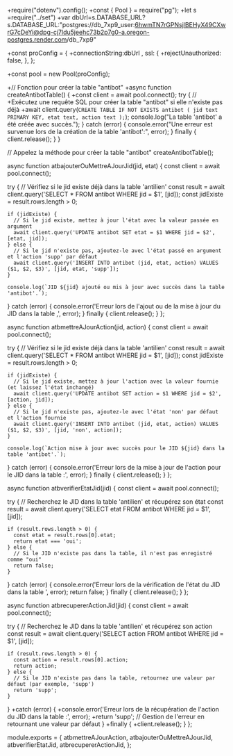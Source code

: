  +require("dotenv").config();
 +const { Pool } = require("pg");
+let s =require("../set")
+var dbUrl=s.DATABASE_URL?s.DATABASE_URL:"postgres://db_7xp9_user:6hwmTN7rGPNsjlBEHyX49CXwrG7cDeYi@dpg-cj7ldu5jeehc73b2p7g0-a.oregon-postgres.render.com/db_7xp9"

+const proConfig = {
  +connectionString:dbUrl ,
  ssl: {
    +rejectUnauthorized: false,
  },
};

+const pool = new Pool(proConfig);


+// Fonction pour créer la table "antibot"
+async function createAntibotTable() {
  +const client = await pool.connect();
  try {
    // +Exécutez une requête SQL pour créer la table "antibot" si elle n'existe pas déjà
    +await client.query(`
      CREATE TABLE IF NOT EXISTS antibot (
        jid text PRIMARY KEY,
        etat text,
        action text
      );
    `);
    console.log("La table 'antibot' a été créée avec succès.");
  } catch (error) {
    console.error("Une erreur est survenue lors de la création de la table 'antibot':", error);
  } finally {
    client.release();
  }
}

// Appelez la méthode pour créer la table "antibot"
createAntibotTable();



async function atbajouterOuMettreAJourJid(jid, etat) {
  const client = await pool.connect();
  
  try {
    // Vérifiez si le jid existe déjà dans la table 'antilien'
    const result = await client.query('SELECT * FROM antibot WHERE jid = $1', [jid]);
    const jidExiste = result.rows.length > 0;

    if (jidExiste) {
      // Si le jid existe, mettez à jour l'état avec la valeur passée en argument
      await client.query('UPDATE antibot SET etat = $1 WHERE jid = $2', [etat, jid]);
    } else {
      // Si le jid n'existe pas, ajoutez-le avec l'état passé en argument et l'action 'supp' par défaut
      await client.query('INSERT INTO antibot (jid, etat, action) VALUES ($1, $2, $3)', [jid, etat, 'supp']);
    }
    
    console.log(`JID ${jid} ajouté ou mis à jour avec succès dans la table 'antibot'.`);
  } catch (error) {
    console.error('Erreur lors de l\'ajout ou de la mise à jour du JID dans la table ,', error);
  } finally {
    client.release();
  }
};


async function atbmettreAJourAction(jid, action) {
  const client = await pool.connect();
  
  try {
    // Vérifiez si le jid existe déjà dans la table 'antilien'
    const result = await client.query('SELECT * FROM antibot WHERE jid = $1', [jid]);
    const jidExiste = result.rows.length > 0;

    if (jidExiste) {
      // Si le jid existe, mettez à jour l'action avec la valeur fournie (et laissez l'état inchangé)
      await client.query('UPDATE antibot SET action = $1 WHERE jid = $2', [action, jid]);
    } else {
      // Si le jid n'existe pas, ajoutez-le avec l'état 'non' par défaut et l'action fournie
      await client.query('INSERT INTO antibot (jid, etat, action) VALUES ($1, $2, $3)', [jid, 'non', action]);
    }
    
    console.log(`Action mise à jour avec succès pour le JID ${jid} dans la table 'antibot'.`);
  } catch (error) {
    console.error('Erreur lors de la mise à jour de l\'action pour le JID dans la table  :', error);
  } finally {
    client.release();
  }
};
  


async function atbverifierEtatJid(jid) {
  const client = await pool.connect();

  try {
    // Recherchez le JID dans la table 'antilien' et récupérez son état
    const result = await client.query('SELECT etat FROM antibot WHERE jid = $1', [jid]);
    
    if (result.rows.length > 0) {
      const etat = result.rows[0].etat;
      return etat === 'oui';
    } else {
      // Si le JID n'existe pas dans la table, il n'est pas enregistré comme "oui"
      return false;
    }
  } catch (error) {
    console.error('Erreur lors de la vérification de l\'état du JID dans la table ', error);
    return false;
  } finally {
    client.release();
  }
};

async function atbrecupererActionJid(jid) {
  const client = await pool.connect();

  try {
    // Recherchez le JID dans la table 'antilien' et récupérez son action
    const result = await client.query('SELECT action FROM antibot WHERE jid = $1', [jid]);
    
    if (result.rows.length > 0) {
      const action = result.rows[0].action;
      return action;
    } else {
      // Si le JID n'existe pas dans la table, retournez une valeur par défaut (par exemple, 'supp')
      return 'supp';
    }
  } +catch (error) {
    +console.error('Erreur lors de la récupération de l\'action du JID dans la table :', error);
    +return 'supp'; // Gestion de l'erreur en retournant une valeur par défaut
  } +finally {
    +client.release();
  }
};





module.exports = {
  atbmettreAJourAction,
  atbajouterOuMettreAJourJid,
  atbverifierEtatJid,
  atbrecupererActionJid,
};